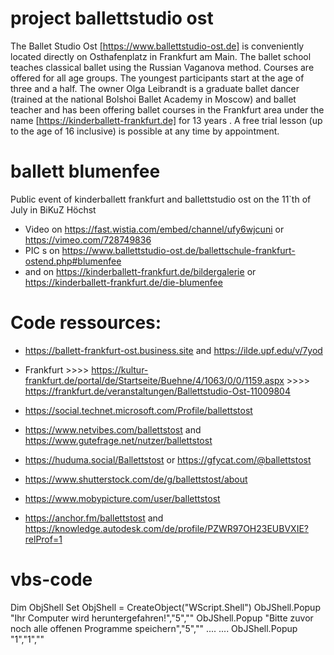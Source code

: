 # project ballettstudio ost
The Ballet Studio Ost [https://www.ballettstudio-ost.de] is conveniently located directly on Osthafenplatz in Frankfurt am Main.
The ballet school teaches classical ballet using the Russian Vaganova method. Courses are offered for all age groups. The youngest participants start at the age of three and a half.
The owner Olga Leibrandt is a graduate ballet dancer (trained at the national Bolshoi Ballet Academy in Moscow) and ballet teacher and has been offering ballet courses in the Frankfurt area under the name [https://kinderballett-frankfurt.de] for 13 years .
A free trial lesson (up to the age of 16 inclusive) is possible at any time by appointment.

# ballett blumenfee
Public event of kinderballett frankfurt and ballettstudio ost on the 11`th of July in BiKuZ Höchst
* Video on https://fast.wistia.com/embed/channel/ufy6wjcuni or https://vimeo.com/728749836
* PIC s on https://www.ballettstudio-ost.de/ballettschule-frankfurt-ostend.php#blumenfee
* and on https://kinderballett-frankfurt.de/bildergalerie or https://kinderballett-frankfurt.de/die-blumenfee

# Code ressources:
* https://ballett-frankfurt-ost.business.site and https://ilde.upf.edu/v/7yod
* Frankfurt  >>>> https://kultur-frankfurt.de/portal/de/Startseite/Buehne/4/1063/0/0/1159.aspx
             >>>> https://frankfurt.de/veranstaltungen/Ballettstudio-Ost-11009804

* https://social.technet.microsoft.com/Profile/ballettstost
* https://www.netvibes.com/ballettstost and https://www.gutefrage.net/nutzer/ballettstost
* https://huduma.social/Ballettstost or https://gfycat.com/@ballettstost
* https://www.shutterstock.com/de/g/ballettstost/about
* https://www.mobypicture.com/user/ballettstost
* https://anchor.fm/ballettstost and https://knowledge.autodesk.com/de/profile/PZWR97OH23EUBVXIE?relProf=1


# vbs-code
Dim ObjShell
Set ObjShell = CreateObject("WScript.Shell")
ObJShell.Popup "Ihr Computer wird heruntergefahren!","5",""
ObJShell.Popup "Bitte zuvor noch alle offenen Programme speichern","5",""
....
....
ObJShell.Popup "1","1",""


       
